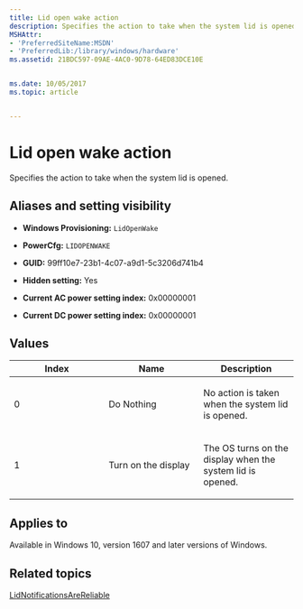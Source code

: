 ```yaml
---
title: Lid open wake action
description: Specifies the action to take when the system lid is opened.
MSHAttr:
- 'PreferredSiteName:MSDN'
- 'PreferredLib:/library/windows/hardware'
ms.assetid: 21BDC597-09AE-4AC0-9D78-64ED83DCE10E


ms.date: 10/05/2017
ms.topic: article


---
```


# Lid open wake action


Specifies the action to take when the system lid is opened.

## <span id="Aliases_and_setting_visibility"></span><span id="aliases_and_setting_visibility"></span><span id="ALIASES_AND_SETTING_VISIBILITY"></span>Aliases and setting visibility


-   **Windows Provisioning:** `LidOpenWake       `

-   **PowerCfg:** `LIDOPENWAKE       `

-   **GUID:** 99ff10e7-23b1-4c07-a9d1-5c3206d741b4

-   **Hidden setting:** Yes

-   **Current AC power setting index:** 0x00000001

-   **Current DC power setting index:** 0x00000001

## <span id="Values"></span><span id="values"></span><span id="VALUES"></span>Values


<table>
<colgroup>
<col width="33%" />
<col width="33%" />
<col width="33%" />
</colgroup>
<thead>
<tr class="header">
<th>Index</th>
<th>Name</th>
<th>Description</th>
</tr>
</thead>
<tbody>
<tr class="odd">
<td><p>0</p></td>
<td><p>Do Nothing</p></td>
<td><p>No action is taken when the system lid is opened.</p></td>
</tr>
<tr class="even">
<td><p>1</p></td>
<td><p>Turn on the display</p></td>
<td><p>The OS turns on the display when the system lid is opened.</p></td>
</tr>
</tbody>
</table>

 

## <span id="Applies_to"></span><span id="applies_to"></span><span id="APPLIES_TO"></span>Applies to


Available in Windows 10, version 1607 and later versions of Windows.

## <span id="related_topics"></span>Related topics


[LidNotificationsAreReliable](power-controls-lidnotificationsarereliable.md)
